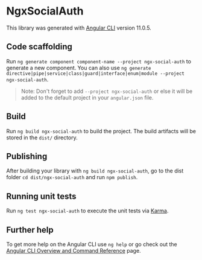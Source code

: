# NgxSocialAuth

This library was generated with [Angular CLI](https://github.com/angular/angular-cli) version 11.0.5.

## Code scaffolding

Run `ng generate component component-name --project ngx-social-auth` to generate a new component. You can also use `ng generate directive|pipe|service|class|guard|interface|enum|module --project ngx-social-auth`.
> Note: Don't forget to add `--project ngx-social-auth` or else it will be added to the default project in your `angular.json` file. 

## Build

Run `ng build ngx-social-auth` to build the project. The build artifacts will be stored in the `dist/` directory.

## Publishing

After building your library with `ng build ngx-social-auth`, go to the dist folder `cd dist/ngx-social-auth` and run `npm publish`.

## Running unit tests

Run `ng test ngx-social-auth` to execute the unit tests via [Karma](https://karma-runner.github.io).

## Further help

To get more help on the Angular CLI use `ng help` or go check out the [Angular CLI Overview and Command Reference](https://angular.io/cli) page.
